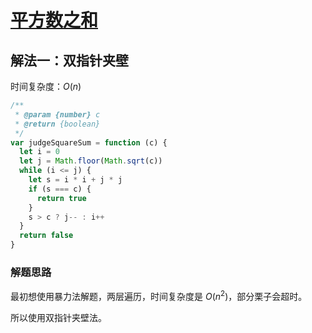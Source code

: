 # [平方数之和](https://leetcode-cn.com/problems/sum-of-square-numbers/description/)

## 解法一：双指针夹壁

时间复杂度：$O(n)$

```javascript
/**
 * @param {number} c
 * @return {boolean}
 */
var judgeSquareSum = function (c) {
  let i = 0
  let j = Math.floor(Math.sqrt(c))
  while (i <= j) {
    let s = i * i + j * j
    if (s === c) {
      return true
    }
    s > c ? j-- : i++
  }
  return false
}
```



### 解题思路



最初想使用暴力法解题，两层遍历，时间复杂度是 $O(n^2)$，部分栗子会超时。

所以使用双指针夹壁法。